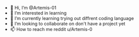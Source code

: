 - 👋 Hi, I’m @Artemis-01
- 👀 I’m interested in learning
- 🌱 I’m currently learning trying out diffrent coding language
- 💞️ I’m looking to collaborate on don't have a project yet 
- 📫 How to reach me reddit u/Artemis-0

<!---
Artemis-01/Artemis-01 is a ✨ special ✨ repository because its `README.md` (this file) appears on your GitHub profile.
You can click the Preview link to take a look at your changes.
--->
